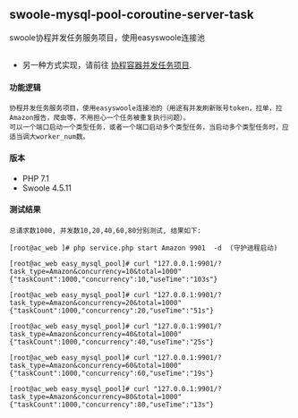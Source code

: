 ## swoole-mysql-pool-coroutine-server-task
swoole协程并发任务服务项目，使用easyswoole连接池
## 

- 另一种方式实现，请前往 [协程容器并发任务项目](https://github.com/JaydenOK/swoole-container-mysql-pool-coroutine-task).

#### 功能逻辑
```text
协程并发任务服务项目，使用easyswoole连接池的（用途有并发刷新账号token，拉单，拉Amazon报告，爬虫等，不用担心一个任务被重复执行问题）。  
可以一个端口启动一个类型任务，或者一个端口启动多个类型任务，当启动多个类型任务时，应适当调大worker_num数。 
```

#### 版本
- PHP 7.1
- Swoole 4.5.11


#### 测试结果

```shell script
总请求数1000, 并发数10,20,40,60,80分别测试, 结果如下:

[root@ac_web ]# php service.php start Amazon 9901  -d  (守护进程启动)
 
[root@ac_web easy_mysql_pool]# curl "127.0.0.1:9901/?task_type=Amazon&concurrency=10&total=1000"
{"taskCount":1000,"concurrency":10,"useTime":"103s"}

[root@ac_web easy_mysql_pool]# curl "127.0.0.1:9901/?task_type=Amazon&concurrency=20&total=1000"
{"taskCount":1000,"concurrency":20,"useTime":"51s"}

[root@ac_web easy_mysql_pool]# curl "127.0.0.1:9901/?task_type=Amazon&concurrency=40&total=1000"
{"taskCount":1000,"concurrency":40,"useTime":"25s"}
 
[root@ac_web easy_mysql_pool]# curl "127.0.0.1:9901/?task_type=Amazon&concurrency=60&total=1000"
{"taskCount":1000,"concurrency":60,"useTime":"19s"}
 
[root@ac_web easy_mysql_pool]# curl "127.0.0.1:9901/?task_type=Amazon&concurrency=80&total=1000"
{"taskCount":1000,"concurrency":80,"useTime":"13s"}


```